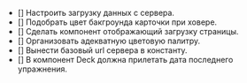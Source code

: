 - [] Настроить загрузку данных с сервера.
- [] Подобрать цвет бакгроунда карточки при ховере.
- [] Сделать компонент отображающий загрузку страницы.
- [] Организовать адекватную цветовую палитру.
- [] Вынести базовый url сервера в константу.
- [] В компонент Deck должна прилетать дата последнего упражнения.
